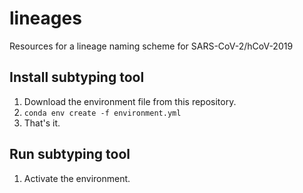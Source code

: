 # lineages
Resources for a lineage naming scheme for SARS-CoV-2/hCoV-2019

## Install subtyping tool

1. Download the environment file from this repository.
2. ``conda env create -f environment.yml``
3. That's it. 

## Run subtyping tool

1. Activate the environment.